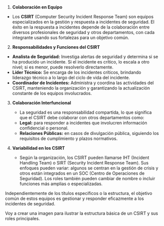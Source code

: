 1. **Colaboración en Equipo**

- Los **CSIRT** (Computer Security Incident Response Team) son equipos especializados en la gestión y respuesta a incidentes de seguridad. El éxito en la respuesta a incidentes depende de la colaboración entre diversos profesionales de seguridad y otros departamentos, con cada integrante usando sus fortalezas para un objetivo común.
2. **Responsabilidades y Funciones del CSIRT**

- **Analista de Seguridad:** Investiga alertas de seguridad y determina si se ha producido un incidente. Si el incidente es crítico, lo escala a otro nivel; si es menor, puede resolverlo directamente.
- **Líder Técnico:** Se encarga de los incidentes críticos, brindando liderazgo técnico a lo largo del ciclo de vida del incidente.
- **Coordinador de Incidentes:** Administra y coordina las actividades del CSIRT, manteniendo la organización y garantizando la actualización constante de los equipos involucrados.
3. **Colaboración Interfuncional**

   - La seguridad es una responsabilidad compartida, lo que significa que el CSIRT debe colaborar con otros departamentos como:
   - **Legal:** para responder a incidentes que involucren información confidencial o personal.
   - **Relaciones Públicas:** en casos de divulgación pública, siguiendo los requisitos de cumplimiento y plazos normativos.
4. **Variabilidad en los CSIRT**
   
   - Según la organización, los CSIRT pueden llamarse IHT (Incident Handling Team) o SIRT (Security Incident Response Team). Sus enfoques pueden variar: algunos se centran en la gestión de crisis y otros están integrados en un SOC (Centro de Operaciones de Seguridad). Los roles también pueden cambiar de nombre o incluir funciones más amplias o especializadas.

Independientemente de los títulos específicos o la estructura, el objetivo común de estos equipos es gestionar y responder eficazmente a los incidentes de seguridad.

Voy a crear una imagen para ilustrar la estructura básica de un CSIRT y sus roles principales.